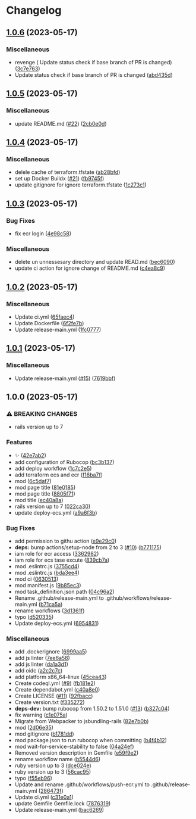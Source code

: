 # Changelog

## [1.0.6](https://github.com/mjex11/poker_app/compare/v1.0.5...v1.0.6) (2023-05-17)


### Miscellaneous

* revenge ( Update status check if base branch of PR is changed) ([3c7e763](https://github.com/mjex11/poker_app/commit/3c7e763cece4ce457801d6aa94c030b7d8070713))
* Update status check if base branch of PR is changed ([abd435d](https://github.com/mjex11/poker_app/commit/abd435d19c87cecb736b662e603ff5f346e40d14))

## [1.0.5](https://github.com/mjex11/poker_app/compare/v1.0.4...v1.0.5) (2023-05-17)


### Miscellaneous

* update README.md ([#22](https://github.com/mjex11/poker_app/issues/22)) ([2cb0e0d](https://github.com/mjex11/poker_app/commit/2cb0e0d90bdc8494011d944518a9c5dd942f71ca))

## [1.0.4](https://github.com/mjex11/poker_app/compare/v1.0.3...v1.0.4) (2023-05-17)


### Miscellaneous

* delele cache of terraform.tfstate ([ab28bfd](https://github.com/mjex11/poker_app/commit/ab28bfd051c1eb35ff7c0e2f4b147a9f14a2540e))
* set up Docker Buildx ([#21](https://github.com/mjex11/poker_app/issues/21)) ([fb9745f](https://github.com/mjex11/poker_app/commit/fb9745ff0a0c3d3cf076458380a7e11a1bace365))
* update gitignore for ignore terraform.tfstate ([1c273c1](https://github.com/mjex11/poker_app/commit/1c273c118e0b9da589085d46b6481708d2bdae92))

## [1.0.3](https://github.com/mjex11/poker_app/compare/v1.0.2...v1.0.3) (2023-05-17)


### Bug Fixes

* fix ecr login ([4e98c58](https://github.com/mjex11/poker_app/commit/4e98c58c549dc55fbb7147c3c5994352b813eb10))


### Miscellaneous

* delete un unnessesary directory and update READ.md ([bec6090](https://github.com/mjex11/poker_app/commit/bec6090dec541a376260af9e0385f143e2885c67))
* update ci action for ignore change of README.md ([c4ea8c9](https://github.com/mjex11/poker_app/commit/c4ea8c907cc39e48a39e527f3bfb7c27aed6a73c))

## [1.0.2](https://github.com/mjex11/poker_app/compare/v1.0.1...v1.0.2) (2023-05-17)


### Miscellaneous

* Update ci.yml ([65faec4](https://github.com/mjex11/poker_app/commit/65faec475f31f32064e50ee35c69536d1fdf13f3))
* Update Dockerfile ([6f2fe7b](https://github.com/mjex11/poker_app/commit/6f2fe7b6f79538d781bb05294107a86da2edec20))
* Update release-main.yml ([1fc0777](https://github.com/mjex11/poker_app/commit/1fc07779b4f81d05e967f4397328dfb04919d061))

## [1.0.1](https://github.com/mjex11/poker_app/compare/v1.0.0...v1.0.1) (2023-05-17)


### Miscellaneous

* Update release-main.yml ([#15](https://github.com/mjex11/poker_app/issues/15)) ([7619bbf](https://github.com/mjex11/poker_app/commit/7619bbf6c839f9783cb54927214e5986e5edc4cb))

## 1.0.0 (2023-05-17)


### ⚠ BREAKING CHANGES

* rails version up to 7

### Features

* :sparkles: ([42e7ab2](https://github.com/mjex11/poker_app/commit/42e7ab2a1c6db5e99ba862aef010841f51812358))
* add configuration of Rubocop ([bc3b137](https://github.com/mjex11/poker_app/commit/bc3b13724ba8303f1df705ffa441df28c2b777d9))
* add deploy workflow ([1c7c2e5](https://github.com/mjex11/poker_app/commit/1c7c2e540382d4e44e7e3a117293014efdf72d40))
* add terraform ecs and ecr ([f16ba7f](https://github.com/mjex11/poker_app/commit/f16ba7f8f6f9d6b6e1c9ad3ea12c4decbff69529))
* mod ([6c5daf7](https://github.com/mjex11/poker_app/commit/6c5daf7903e21333e4a5374def7acc737526172f))
* mod page title ([81e0185](https://github.com/mjex11/poker_app/commit/81e018573365fb0014f51fba94db1bd348071198))
* mod page title ([8805f71](https://github.com/mjex11/poker_app/commit/8805f71e694c13a43b7dcac1b26eedeca5d32bab))
* mod title ([ec40a8a](https://github.com/mjex11/poker_app/commit/ec40a8a08f640b6942b1515aecc35a994a75febd))
* rails version up to 7 ([022ca30](https://github.com/mjex11/poker_app/commit/022ca30b7c3bb631277dba6702a7f340eea01083))
* update deploy-ecs.yml ([a9a6f3b](https://github.com/mjex11/poker_app/commit/a9a6f3b79e32ef08f5b50d8c1144990c4543781b))


### Bug Fixes

* add permission to githu action ([e9e29c0](https://github.com/mjex11/poker_app/commit/e9e29c05968a535ebad8b208754cef2c1386f505))
* **deps:** bump actions/setup-node from 2 to 3 ([#10](https://github.com/mjex11/poker_app/issues/10)) ([b771175](https://github.com/mjex11/poker_app/commit/b771175438a7327544653dfdefc6e9ce06556aff))
* iam role for ecr access ([3362982](https://github.com/mjex11/poker_app/commit/33629824c12cbcb135a484be0996ea4049f3f219))
* iam role for ecs tase excute ([839cb7a](https://github.com/mjex11/poker_app/commit/839cb7ae3c39f99e6b35c9c1f9558ef9e20ef264))
* mod .eslintrc.js ([3755cd4](https://github.com/mjex11/poker_app/commit/3755cd4490b22b10d3697b1ac698f07350cda36b))
* mod .eslintrc.js ([bda3ee4](https://github.com/mjex11/poker_app/commit/bda3ee4a19b93102cb62117a6ceb531bccafc35a))
* mod ci ([0630513](https://github.com/mjex11/poker_app/commit/0630513f75e009b0426515392a5192a53d0376dd))
* mod manifest.js ([9b85ec3](https://github.com/mjex11/poker_app/commit/9b85ec389d057f1e51abaa7a98f04c08d50489bc))
* mod task_definition.json path ([04c96a2](https://github.com/mjex11/poker_app/commit/04c96a29b33b2af058c3324d5ec4cdb884b4de78))
* Rename .github/release-main.yml to .github/workflows/release-main.yml ([b71ca5a](https://github.com/mjex11/poker_app/commit/b71ca5a836e4081fcf9d66791856827de2cbf841))
* rename workflows ([3d1361f](https://github.com/mjex11/poker_app/commit/3d1361f0f835f664c0aeb80d5447428ea928deed))
* typo ([d520335](https://github.com/mjex11/poker_app/commit/d52033569cca0b39b4b43e63c42d78d849b1fb5a))
* Update deploy-ecs.yml ([6954831](https://github.com/mjex11/poker_app/commit/6954831ff4dac7c310166945f4f9c7a16b2e4e0b))


### Miscellaneous

* add .dockerignore ([6999aa5](https://github.com/mjex11/poker_app/commit/6999aa54e0d8fa1b7b7be222ff2905110aca96a2))
* add js linter ([7ee6a58](https://github.com/mjex11/poker_app/commit/7ee6a583526ad7ac31091827fd26614513a4b1cb))
* add js linter ([da1a3d1](https://github.com/mjex11/poker_app/commit/da1a3d131c8c1dbc77f50302b49865e4265cae3d))
* add oidc ([a2c2c7c](https://github.com/mjex11/poker_app/commit/a2c2c7cb8fc76adc7b71deb5a3b9604b08a28eb5))
* add platform x86_64-linux ([45cea43](https://github.com/mjex11/poker_app/commit/45cea438a82a8e66b71aea2472dad5cfd0e469f8))
* Create codeql.yml ([#9](https://github.com/mjex11/poker_app/issues/9)) ([fb181e2](https://github.com/mjex11/poker_app/commit/fb181e2ed4617a381d4bc4664ac0b2f523a214b3))
* Create dependabot.yml ([c40a8e0](https://github.com/mjex11/poker_app/commit/c40a8e09d1e94be41035fabdc492f3a71079fb31))
* Create LICENSE ([#11](https://github.com/mjex11/poker_app/issues/11)) ([92fbacc](https://github.com/mjex11/poker_app/commit/92fbacca6e3948c733dcd997bc2b84544d584b74))
* Create version.txt ([f335272](https://github.com/mjex11/poker_app/commit/f335272264f56e1fe8132e2948479b5619fb0f19))
* **deps-dev:** bump rubocop from 1.50.2 to 1.51.0 ([#13](https://github.com/mjex11/poker_app/issues/13)) ([b327c04](https://github.com/mjex11/poker_app/commit/b327c048903c7eb7a14ee73ffc1406a871d0af99))
* fix warning ([c1e075a](https://github.com/mjex11/poker_app/commit/c1e075a14a0fb3567cb741ef994fba469ee47d59))
* Migrate from Webpacker to jsbundling-rails ([82e7b0b](https://github.com/mjex11/poker_app/commit/82e7b0b970b8365a812ea939c4a3c8ce39fa9519))
* mod ([2d06e35](https://github.com/mjex11/poker_app/commit/2d06e3596eec80c663ace34bedd8febbaf92057c))
* mod gitignore ([b1781dd](https://github.com/mjex11/poker_app/commit/b1781dd8202488cda50a10734360f979bcc56606))
* mod package.json to run rubocop when committing ([b4f4b12](https://github.com/mjex11/poker_app/commit/b4f4b12dfcdf0ed5ed399e2cfaf303a48c90a6b2))
* mod wait-for-service-stability to false ([04a24ef](https://github.com/mjex11/poker_app/commit/04a24ef81a8c29ba7019d577d8907951b42f924b))
* Removed version description in Gemfile ([e59f9e2](https://github.com/mjex11/poker_app/commit/e59f9e22b26ef2bed39c880579bdf88c03b09085))
* rename workflow name ([b5544d6](https://github.com/mjex11/poker_app/commit/b5544d6150a933fa0176bd3c2e709d27a12109b9))
* ruby version up to 3 ([dce024e](https://github.com/mjex11/poker_app/commit/dce024e4984fce7bb955217cf861c4e04bb13136))
* ruby version up to 3 ([56cac95](https://github.com/mjex11/poker_app/commit/56cac9550bc0a637360c67d781e106af1770d11f))
* typo ([f55eb96](https://github.com/mjex11/poker_app/commit/f55eb968c4ad5644f2ea519bf8861b07298d50ce))
* Update and rename .github/workflows/push-ecr.yml to .github/release-main.yml ([286473f](https://github.com/mjex11/poker_app/commit/286473fa3cf944a23375e72ea745f2a071b155a6))
* Update ci.yml ([c31e0a1](https://github.com/mjex11/poker_app/commit/c31e0a133ddf1b8cf1f0d44805833b77a1a7053f))
* update Gemfile Gemfile.lock ([7876319](https://github.com/mjex11/poker_app/commit/78763193d6d726a7554316dfec0e006bba8acbbf))
* Update release-main.yml ([bac6269](https://github.com/mjex11/poker_app/commit/bac6269f5570a2296abd75c66f10e36e9d88f84b))
